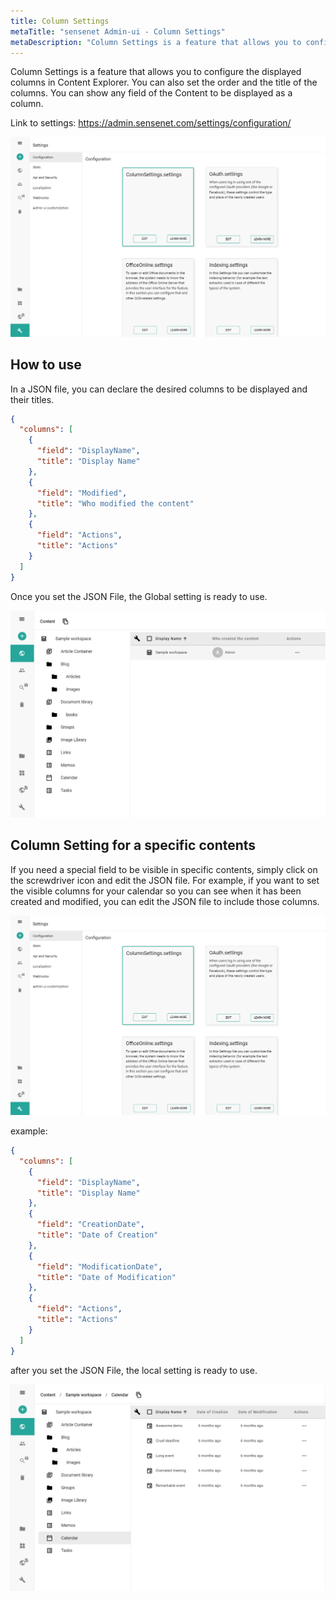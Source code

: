 ```yaml
---
title: Column Settings
metaTitle: "sensenet Admin-ui - Column Settings"
metaDescription: "Column Settings is a feature that allows you to configure the displayed columns in Content Explorers"
---
```


Column Settings is a feature that allows you to configure the displayed columns in Content Explorer. You can also set the order and the title of the columns. You can show any field of the Content to be displayed as a column.

Link to settings: https://admin.sensenet.com/settings/configuration/

![Setup Global Column Settings](../img/global_column_settings.png "Setup the Global Settings on the admin surface")

## How to use

In a JSON file, you can declare the desired columns to be displayed and their titles.

```json
{
  "columns": [
    {
      "field": "DisplayName",
      "title": "Display Name"
    },
    {
      "field": "Modified",
      "title": "Who modified the content"
    },
    {
      "field": "Actions",
      "title": "Actions"
    }
  ]
}
```

Once you set the JSON File, the Global setting is ready to use.

![Global Setting Result](../img/global_column_settings_preview.png "The result of the Global Settings in the Content Explorer")

## Column Setting for a specific contents

If you need a special field to be visible in specific contents, simply click on the screwdriver icon and edit the JSON file. For example, if you want to set the visible columns for your calendar so you can see when it has been created and modified, you can edit the JSON file to include those columns.

![Setup Local Column Settings](../img/global_column_settings.png "Open the JSON editor for local Column Settings")

example:

```json
{
  "columns": [
    {
      "field": "DisplayName",
      "title": "Display Name"
    },
    {
      "field": "CreationDate",
      "title": "Date of Creation"
    },
    {
      "field": "ModificationDate",
      "title": "Date of Modification"
    },
    {
      "field": "Actions",
      "title": "Actions"
    }
  ]
}
```

after you set the JSON File, the local setting is ready to use.

![Result of Local Settings](../img/local_column_settings.png "Result of Local Settings")
